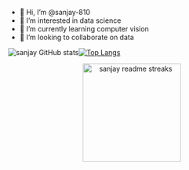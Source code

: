 - 👋 Hi, I’m @sanjay-810
- 👀 I’m interested in data science
- 🌱 I’m currently learning computer vision
- 💞️ I’m looking to collaborate on data

<!---
sanjay-810/sanjay-810 is a ✨ special ✨ repository because its `README.md` (this file) appears on your GitHub profile.
You can click the Preview link to take a look at your changes.
--->
![sanjay GitHub stats](https://github-readme-stats.vercel.app/api?username=sanjay-810&show_icons=true&theme=dracula)[![Top Langs](https://github-readme-stats.vercel.app/api/top-langs/?username=sanjay-810&layout=compact)](https://github.com/sanjay-810/github-readme-stats)
<p align="center">
  <img height="200em" src="https://github-readme-streak-stats.herokuapp.com/?user=sanjay-810&theme=tokyonight_duo&hide_border=false" alt="sanjay readme streaks" />
</p>
